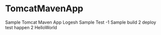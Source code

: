 # TomcatMavenApp
Sample Tomcat Maven App
Logesh Sample
Test -1
Sample build
2 deploy test
happen 2
HelloWorld
